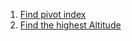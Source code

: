  1. [Find pivot index](https://leetcode.com/problems/find-pivot-index)
 2. [Find the highest Altitude](https://leetcode.com/problems/find-the-highest-altitude)
